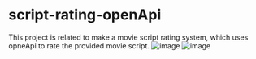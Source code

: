 # script-rating-openApi
This project is related to make a movie script rating system, which uses opneApi to rate the provided movie script.
![image](https://github.com/ZawarShaikh/script-rating-openApi/assets/108583648/97d9502e-cd8d-4e15-afa2-0f40ba53aa3e)
![image](https://github.com/ZawarShaikh/script-rating-openApi/assets/108583648/8f3515be-dc21-4907-8b2b-317b67defbce)
